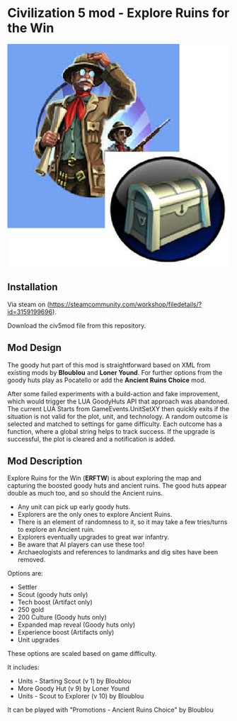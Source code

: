 # Civilization 5 mod - Explore Ruins for the Win
![Explorer and treasure chest](https://github.com/jesperottosen/Civ5mod-ERFTW/blob/main/Art/erftw.jpg?raw=true)

## Installation
Via steam on (https://steamcommunity.com/workshop/filedetails/?id=3159199696).

Download the civ5mod file from this repository.

## Mod Design
The goody hut part of this mod is straightforward based on XML from existing mods by **Bloublou** and **Loner Yound**. For further options from the goody huts play as Pocatello or add the **Ancient Ruins Choice** mod. 

After some failed experiments with a build-action and fake improvement, which would trigger the LUA GoodyHuts API that approach was abandoned. The current LUA Starts from GameEvents.UnitSetXY then quickly exits if the situation is not valid for the plot, unit, and technology. A random outcome is selected and matched to settings for game difficulty. Each outcome has a function, where a global string helps to track success. If the upgrade is successful, the plot is cleared and a notification is added.

## Mod Description
Explore Ruins for the Win (**ERFTW**) is about exploring the map and capturing the boosted goody huts and ancient ruins. 
The good huts appear double as much too, and so should the Ancient ruins.

- Any unit can pick up early goody huts. 
- Explorers are the only ones to explore Ancient Ruins.
- There is an element of randomness to it, so it may take a few tries/turns to explore an Ancient ruin. 
- Explorers eventually upgrades to great war infantry.
- Be aware that AI players can use these too!
- Archaeologists and references to landmarks and dig sites have been removed.

Options are:
- Settler 
- Scout (goody huts only)
- Tech boost (Artifact only)
- 250 gold
- 200 Culture (Goody huts only)
- Expanded map reveal (Goody huts only)
- Experience boost (Artifacts only)
- Unit upgrades

These options are scaled based on game difficulty.

It includes:
- Units - Starting Scout (v 1) by Bloublou
- More Goody Hut (v 9) by Loner Yound
- Units - Scout to Explorer (v 10) by Bloublou
  
It can be played with "Promotions - Ancient Ruins Choice" by Bloublou 
